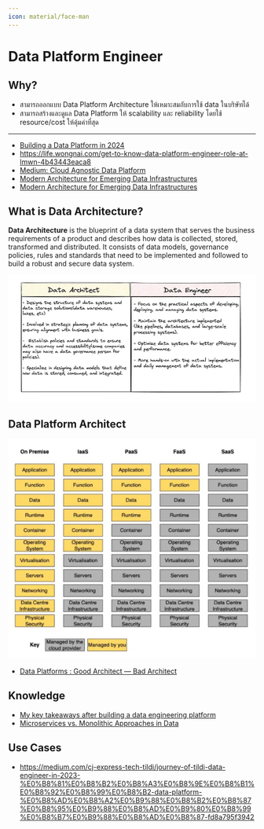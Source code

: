 ```yaml
---
icon: material/face-man
---
```


# Data Platform Engineer

## Why?

- สามารถออกแบบ Data Platform Architecture ให้เหมาะสมกับการใช้ data ในบริษัทได้
- สามารถสร้างและดูแล Data Platform ให้ scalability และ reliability โดยใช้ resource/cost ให้คุ้มค่าที่สุด

---

- [Building a Data Platform in 2024](https://towardsdatascience.com/building-a-data-platform-in-2024-d63c736cccef)
- https://life.wongnai.com/get-to-know-data-platform-engineer-role-at-lmwn-4b43443eaca8
- [Medium: Cloud Agnostic Data Platform](https://medium.com/@mariusz_kujawski/cloud-agnostic-data-platform-3aedd6d0eb3b)
- [Modern Architecture for Emerging Data Infrastructures](https://premvishnoi.medium.com/modern-architecture-for-merging-data-infrastructures-8223a6dda911)
- [Modern Architecture for Emerging Data Infrastructures](https://premvishnoi.medium.com/modern-architecture-for-merging-data-infrastructures-8223a6dda911)

## What is Data Architecture?

**Data Architecture** is the blueprint of a data system that serves the business
requirements of a product and describes how data is collected, stored, transformed
and distributed.
It consists of data models, governance policies, rules and standards that need
to be implemented and followed to build a robust and secure data system.

![Data Architecture vs Data Engineer](img/data-architecture-vs-data-engineer.png)

## Data Platform Architect

![Cloud Computing Abstractions Explained](img/cloud-computing-abstractions-explained.png)

- [Data Platforms : Good Architect — Bad Architect](https://medium.com/dcsfamily/data-platforms-good-architect-bad-architect-cb9bdee35c34)

## Knowledge

- [My key takeaways after building a data engineering platform](https://medium.com/datamindedbe/my-key-takeaways-for-building-a-data-product-307ad06e529f)
- [Microservices vs. Monolithic Approaches in Data](https://towardsdatascience.com/microservices-vs-monolithic-approaches-in-data-8d9d9a064d06)

## Use Cases

- https://medium.com/cj-express-tech-tildi/journey-of-tildi-data-engineer-in-2023-%E0%B8%81%E0%B8%B2%E0%B8%A3%E0%B8%9E%E0%B8%B1%E0%B8%92%E0%B8%99%E0%B8%B2-data-platform-%E0%B8%AD%E0%B8%A2%E0%B9%88%E0%B8%B2%E0%B8%87%E0%B8%95%E0%B9%88%E0%B8%AD%E0%B9%80%E0%B8%99%E0%B8%B7%E0%B9%88%E0%B8%AD%E0%B8%87-fd8a795f3942
